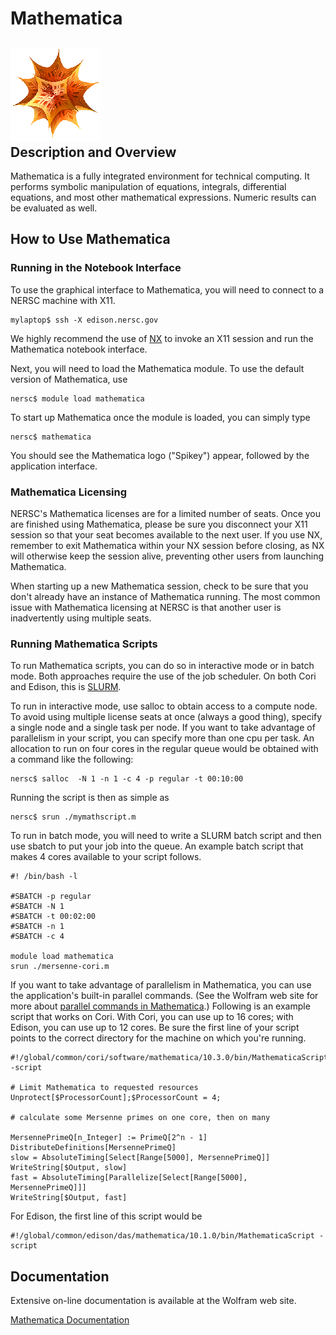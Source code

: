 # Mathematica

## ![Mathematica logo](./images/mathematica-spikey.png)<br/>Description and Overview

Mathematica is a fully integrated environment for technical computing. It performs symbolic manipulation of equations, integrals, differential equations, and most other mathematical expressions. Numeric results can be evaluated as well.

## How to Use Mathematica

### Running in the Notebook Interface

To use the graphical interface to Mathematica, you will need to connect to a NERSC machine with X11.

```shell
mylaptop$ ssh -X edison.nersc.gov
```
We highly recommend the use of [NX](https://www.nersc.gov/users/connecting-to-nersc/using-nx/) to invoke an X11 session and run the Mathematica notebook interface.

Next, you will need to load the Mathematica module. To use the default version of Mathematica, use

```shell
nersc$ module load mathematica
```

To start up Mathematica once the module is loaded, you can simply type

```shell
nersc$ mathematica
```

You should see the Mathematica logo ("Spikey") appear, followed by the application interface.

### Mathematica Licensing

NERSC's Mathematica licenses are for a limited number of seats. Once you are finished using Mathematica, please be sure you disconnect your X11 session so that your seat becomes available to the next user. If you use NX, remember to exit Mathematica within your NX session before closing, as NX will otherwise keep the session alive, preventing other users from launching Mathematica.

When starting up a new Mathematica session, check to be sure that you don't already have an instance of Mathematica running. The most common issue with Mathematica licensing at NERSC is that another user is inadvertently using multiple seats.

### Running Mathematica Scripts

To run Mathematica scripts, you can do so in interactive mode or in batch mode. Both approaches require the use of the job scheduler. On both Cori and Edison, this is [SLURM](https://www.nersc.gov/users/computational-systems/cori/running-jobs/slurm-at-nersc-overview/).

To run in interactive mode, use salloc to obtain access to a compute node. To avoid using multiple license seats at once (always a good thing), specify a single node and a single task per node. If you want to take advantage of parallelism in your script, you can specify more than one cpu per task. An allocation to run on four cores in the regular queue would be obtained with a command like the following:

```shell
nersc$ salloc  -N 1 -n 1 -c 4 -p regular -t 00:10:00
```
Running the script is then as simple as

```shell
nersc$ srun ./mymathscript.m
```

To run in batch mode, you will need to write a SLURM batch script and then use sbatch to put your job into the queue. An example batch script that makes 4 cores available to your script follows.

```shell
#! /bin/bash -l

#SBATCH -p regular
#SBATCH -N 1
#SBATCH -t 00:02:00
#SBATCH -n 1
#SBATCH -c 4

module load mathematica
srun ./mersenne-cori.m
```

If you want to take advantage of parallelism in Mathematica, you can use the application's built-in parallel commands. (See the Wolfram web site for more about [parallel commands in Mathematica](https://reference.wolfram.com/language/ParallelTools/tutorial/GettingStarted.html).) Following is an example script that works on Cori. With Cori, you can use up to 16 cores; with Edison, you can use up to 12 cores. Be sure the first line of your script points to the correct directory for the machine on which you're running.

```
#!/global/common/cori/software/mathematica/10.3.0/bin/MathematicaScript -script

# Limit Mathematica to requested resources
Unprotect[$ProcessorCount];$ProcessorCount = 4;

# calculate some Mersenne primes on one core, then on many

MersennePrimeQ[n_Integer] := PrimeQ[2^n - 1]
DistributeDefinitions[MersennePrimeQ]
slow = AbsoluteTiming[Select[Range[5000], MersennePrimeQ]]
WriteString[$Output, slow]
fast = AbsoluteTiming[Parallelize[Select[Range[5000], MersennePrimeQ]]]
WriteString[$Output, fast]
```

For Edison, the first line of this script would be

```
#!/global/common/edison/das/mathematica/10.1.0/bin/MathematicaScript -script
```

## Documentation

Extensive on-line documentation is available at the Wolfram web site.

[Mathematica Documentation](http://www.wolfram.com/products/mathematica/)

